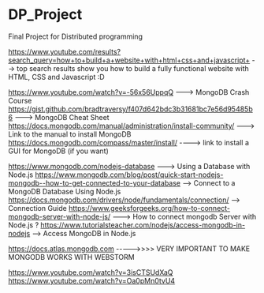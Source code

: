 # DP_Project
 Final Project for Distributed programming

https://www.youtube.com/results?search_query=how+to+build+a+website+with+html+css+and+javascript+
	--> top search results show you how to build a fully functional
	website with HTML, CSS and Javascript :D

https://www.youtube.com/watch?v=-56x56UppqQ ---> MongoDB Crash Course
	https://gist.github.com/bradtraversy/f407d642bdc3b31681bc7e56d95485b6  ---> MongoDB Cheat Sheet
	https://docs.mongodb.com/manual/administration/install-community/ ---> Link to the manual to install MongoDB
	https://docs.mongodb.com/compass/master/install/ ----> link to install a GUI for MongoDB (if you want)

https://www.mongodb.com/nodejs-database ---> Using a Database with Node.js
	https://www.mongodb.com/blog/post/quick-start-nodejs-mongodb--how-to-get-connected-to-your-database --> Connect to a MongoDB Database Using Node.js
	https://docs.mongodb.com/drivers/node/fundamentals/connection/ --> Connection Guide
	https://www.geeksforgeeks.org/how-to-connect-mongodb-server-with-node-js/ ---> How to connect mongodb Server with Node.js ?
	https://www.tutorialsteacher.com/nodejs/access-mongodb-in-nodejs --> Access MongoDB in Node.js
	
https://docs.atlas.mongodb.com    ----->>>> VERY IMPORTANT TO MAKE MONGODB WORKS WITH WEBSTORM
	
https://www.youtube.com/watch?v=3isCTSUdXaQ
https://www.youtube.com/watch?v=Oa0pMn0tvU4
	
